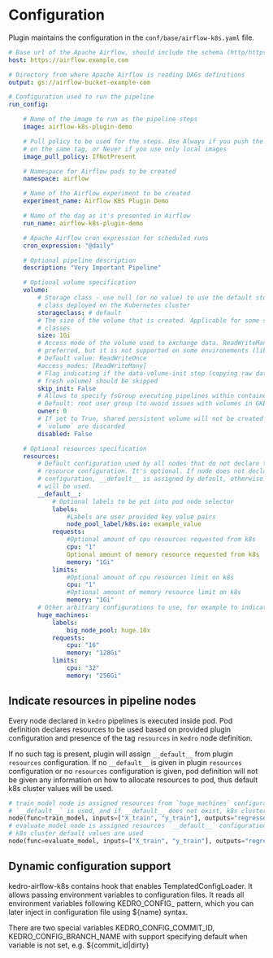 # Configuration

Plugin maintains the configuration in the `conf/base/airflow-k8s.yaml` file.

```yaml
# Base url of the Apache Airflow, should include the schema (http/https)
host: https://airflow.example.com

# Directory from where Apache Airflow is reading DAGs definitions
output: gs://airflow-bucket-example-com

# Configuration used to run the pipeline
run_config:

    # Name of the image to run as the pipeline steps
    image: airflow-k8s-plugin-demo

    # Pull policy to be used for the steps. Use Always if you push the images
    # on the same tag, or Never if you use only local images
    image_pull_policy: IfNotPresent

    # Namespace for Airflow pods to be created
    namespace: airflow

    # Name of the Airflow experiment to be created
    experiment_name: Airflow K8S Plugin Demo

    # Name of the dag as it's presented in Airflow
    run_name: airflow-k8s-plugin-demo

    # Apache Airflow cron expression for scheduled runs
    cron_expression: "@daily"

    # Optional pipeline description
    description: "Very Important Pipeline"

    # Optional volume specification
    volume:
        # Storage class - use null (or no value) to use the default storage
        # class deployed on the Kubernetes cluster
        storageclass: # default
        # The size of the volume that is created. Applicable for some storage
        # classes
        size: 1Gi
        # Access mode of the volume used to exchange data. ReadWriteMany is
        # preferred, but it is not supported on some environements (like GKE)
        # Default value: ReadWriteOnce
        #access_modes: [ReadWriteMany]
        # Flag indicating if the data-volume-init step (copying raw data to the
        # fresh volume) should be skipped
        skip_init: False
        # Allows to specify fsGroup executing pipelines within containers
        # Default: root user group (to avoid issues with volumes in GKE)
        owner: 0
        # If set to True, shared persistent volume will not be created at all and all other parameters under
        # `volume` are discarded
        disabled: False

    # Optional resources specification
    resources:
        # Default configuration used by all nodes that do not declare the
        # resource configuration. It's optional. If node does not declare the resource
        # configuration, __default__ is assigned by default, otherwise cluster defaults
        # will be used.
        __default__:
            # Optional labels to be put into pod node selector
            labels:
                #Labels are user provided key value pairs
                node_pool_label/k8s.io: example_value
            requests:
                #Optional amount of cpu resources requested from k8s
                cpu: "1"
                Optional amount of memory resource requested from k8s
                memory: "1Gi"
            limits:
                #Optional amount of cpu resources limit on k8s
                cpu: "1"
                #Optional amount of memory resource limit on k8s
                memory: "1Gi"
        # Other arbitrary configurations to use, for example to indicate some exception resources
        huge_machines:
            labels:
                big_node_pool: huge.10x
            requests:
                cpu: "16"
                memory: "128Gi"
            limits:
                cpu: "32"
                memory: "256Gi"
```

## Indicate resources in pipeline nodes

Every node declared in `kedro` pipelines is executed inside pod. Pod definition declares resources to be used based
on provided plugin configuration and presence of the tag `resources` in `kedro` node definition.

If no such tag is present, plugin will assign `__default__` from plugin `resources` configuration.
If no `__default__` is given in plugin `resources` configuration or no `resources` configuration is given, pod 
definition will not be given any information on how to allocate resources to pod, thus default k8s cluster values
will be used.

```python
# train_model node is assigned resources from `huge_machines` configuration, if no such configuration exists,
# `__default__` is used, and if __default__ does not exist, k8s cluster default values are used
node(func=train_model, inputs=["X_train", "y_train"], outputs="regressor", name='train_model', tags=['resources:huge_machines'])
# evaluate_model node is assigned resources `__default__` configuration and if it does not exist,
# k8s cluster default values are used
node(func=evaluate_model, inputs=["X_train", "y_train"], outputs="regressor", name='evaluate_model')
```

## Dynamic configuration support

kedro-airflow-k8s contains hook that enables TemplatedConfigLoader. It allows passing environment variables to 
configuration files. It reads all environment variables following KEDRO_CONFIG_<NAME> pattern, which you can later 
inject in configuration file using ${name} syntax.

There are two special variables KEDRO_CONFIG_COMMIT_ID, KEDRO_CONFIG_BRANCH_NAME with support specifying default when
variable is not set, e.g. ${commit_id|dirty}
